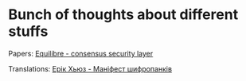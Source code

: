# Bunch of thoughts about different stuffs

Papers: 
[Equilibre - consensus security layer](equilibre.md)

Translations:
[Ерік Хьюз - Маніфест шифропанків](translations/manifesto.md)